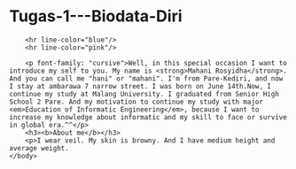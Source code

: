 Tugas-1---Biodata-Diri
======================
<!DOCTYPE html>
<html>
  <head>
		<title>biodata dalam paragraf</title>
	</head>
	<body>

		<hr line-color="blue"/>
		<hr line-color="pink"/>

		<p font-family: "cursive">Well, in this special occasion I want to introduce my self to you. My name is <strong>Mahani Rosyidha</strong>. And you can call me "hani" or "mahani". I'm from Pare-Kediri, and now I stay at ambarawa 7 narrow street. I was born on June 14th.Now, I continue my study at Malang University. I graduated from Senior High School 2 Pare. And my motivation to continue my study with major <em>Education of Informatic Engineering</em>, because I want to increase my knowledge about informatic and my skill to face or survive in global era.^^</p>
		<h3><b>About me</b></h3>
		<p>I wear veil. My skin is browny. And I have medium height and average weight.
	</body>

</html>
